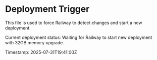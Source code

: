 # Deployment Trigger

This file is used to force Railway to detect changes and start a new deployment.

Current deployment status: Waiting for Railway to start new deployment with 32GB memory upgrade.

Timestamp: 2025-07-31T19:41:00Z 